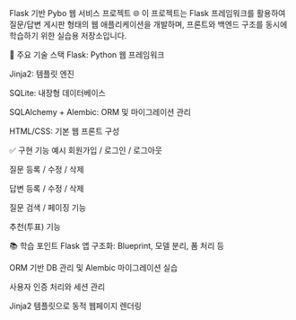 
Flask 기반 Pybo 웹 서비스 프로젝트 🌐 이 프로젝트는 Flask 프레임워크를 활용하여 질문/답변 게시판 형태의 웹 애플리케이션을 개발하며, 프론트와 백엔드 구조를 동시에 학습하기 위한 실습용 저장소입니다.

🚀 주요 기술 스택 Flask: Python 웹 프레임워크

Jinja2: 템플릿 엔진

SQLite: 내장형 데이터베이스

SQLAlchemy + Alembic: ORM 및 마이그레이션 관리

HTML/CSS: 기본 웹 프론트 구성

✅ 구현 기능 예시 회원가입 / 로그인 / 로그아웃

질문 등록 / 수정 / 삭제

답변 등록 / 수정 / 삭제

질문 검색 / 페이징 기능

추천(투표) 기능

📚 학습 포인트 Flask 앱 구조화: Blueprint, 모델 분리, 폼 처리 등

ORM 기반 DB 관리 및 Alembic 마이그레이션 실습

사용자 인증 처리와 세션 관리

Jinja2 템플릿으로 동적 웹페이지 렌더링
